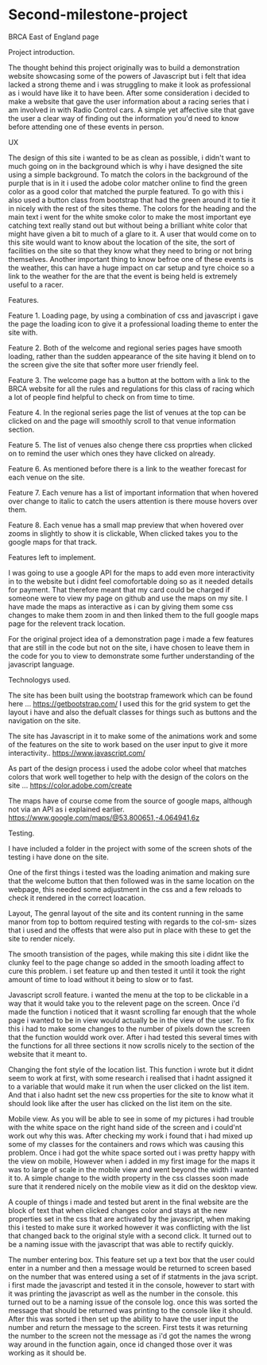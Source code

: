 # Second-milestone-project
BRCA East of England page

Project introduction.


The thought behind this project originally was to build a demonstration website showcasing some of the powers of Javascript but i felt that idea lacked a strong theme and i was struggling to make it look as professional as i would have like it to have been.
After some consideration i decided to make a website that gave the user information about a racing series that i am involved in with Radio Control cars. A simple yet affective site that gave the user a clear way of finding out the information you'd need to know before attending one of these events in person.

UX


The design of this site i wanted to be as clean as possible, i didn't want to much going on in the background which is why i have designed the site using a simple background. To match the colors in the background of the purple that is in it i used the adobe color matcher online to find the green color as a good color that matched the purple featured. To go with this i also used a button class from bootstrap that had the green around it to tie it in nicely with the rest of the sites theme.
The colors for the heading and the main text i went  for the white smoke color to make the most important eye catching text really stand out but without being a brilliant white color that might have given a bit to much of a glare to it.
A user that would come on to this site would want to know about the location of the site, the sort of facilities on the site so that they know what they need to bring or not bring themselves. Another important thing to know befroe one of these events is the weather, this can have a huge impact on car setup and tyre choice so a link to the weather for the are that the event is being held is extremely useful to a racer.


Features.


Feature 1. Loading page, by using a combination of css and javascript i gave the page the loading icon to give it a professional loading              theme to enter the site with.

Feature 2. Both of the welcome and regional series pages have smooth loading, rather than the sudden appearance of the site having it              blend on to the screen give the site that softer more user friendly feel.

Feature 3. The welcome page has a button at the bottom with a link to the BRCA website for all the rules and regulations for this class            of racing which a lot of people find helpful to check on from time to time.

Feature 4. In the regional series page the list of venues at the top can be clicked on and the page will smoothly scroll to that venue              information section.

Feature 5. The list of venues also chenge there css proprties when clicked on to remind the user which ones they have clicked on                    already.

Feature 6. As mentioned before there is a link to the weather forecast for each venue on the site.

Feature 7. Each venure has a list of important information that when hovered over change to italic to catch the users attention is there            mouse hovers over them.

Feature 8. Each venue has a small map preview that when hovered over zooms in slightly to show it is clickable, When clicked takes you              to the google maps for that track.


Features left to implement.

I was going to use a google API for the maps to add even more interactivity in to the website but i didnt feel comofortable doing so as it needed details for payment. That therefore meant that my card could be charged if someone were to view my page on github and use the maps on my site. I have made the maps as interactive as i can by giving them some css changes to make them zoom in and then linked them to the full google maps page for the relevent track location.

For the original project idea of a demonstration page i made a few features that are still in the code but not on the site, i have chosen to leave them in the code for you to view to demonstrate some further understanding of the javascript language.



Technologys used.


The site has been built using the bootstrap framework which can be found here ... https://getbootstrap.com/ I used this for the grid system to get the layout i have and also the defualt classes for things such as buttons and the navigation on the site.

The site has Javascript in it to make some of the animations work and some of the features on the site to work based on the user input to give it more interactivity.. https://www.javascript.com/

As part of the design process i used the adobe color wheel that matches colors that work well together to help with the design of the colors on the site ... https://color.adobe.com/create

The maps have of course come from the source of google maps, although not via an API as i explained earlier. https://www.google.com/maps/@53.800651,-4.064941,6z

Testing.


I have included a folder in the project with some of the screen shots of the testing i have done on the site.

One of the first things i tested was the loading animation and making sure that the welcome button that then followed was in the same location on the webpage, this needed some adjustment in the css and a few reloads to check it rendered in the correct loacation.

Layout, The genral layout of the site and its content running in the same manor from top to bottom required testing with regards to the col-sm- sizes that i used and the offests that were also put in place with these to get the site to render nicely.

The smooth transistion of the pages, while making this site i didnt like the clunky feel to the page change so added in the smooth loading affect to cure this problem. i set feature up and then tested it until it took the right amount of time to load without it being to slow or to fast.

Javascript scroll feature. i wanted the menu at the top to be clickable in a way that it would take you to the relevent page on the screen. Once i'd made the function i noticed that it wasnt scrolling far enough that the whole page i wanted to be in view would actually be in the view of the user. To fix this i had to make some changes to the number of pixels down the screen that the function wouldd work over. After i had tested this several times with the functions for all three sections it now scrolls nicely to the section of the website that it meant to.

Changing the font style of the location list. This function i wrote but it didnt seem to work at first, with some research i realised that i hadnt assigned it to a variable that would make it run when the user clicked on the list item. And that i also hadnt set the new css properties for the site to know what it should look like after the user has clicked on the list item on the site.

Mobile view. As you will be able to see in some of my pictures i had trouble with the white space on the right hand side of the screen and i could'nt work out why this was. After checking my work i found that i had mixed up some of my classes for the containers and rows which was causing this problem.
Once i had got the white space sorted out i was pretty happy with the view on mobile, However when i added in my first image for the maps it was to large of scale in the mobile view and went beyond the width i wanted it to. A simple change to the width property in the css classes soon made sure that it rendered nicely on the mobile view as it did on the desktop view.



A couple of things i made and tested but arent in the final website are the block of text that when clicked changes color and stays at the new properties set in the css that are activated by the javascript, when making this i tested to make sure it worked however it was conflicting with the list that changed back to the original style with a second click. It turned out to be a naming issue with the javascript that  was able to rectify quickly.

The number entering box. This feature set up a text box that the user could enter in a number and then a message would be returned to screen based on the number that was entered using a set of if statments in the java script. i first made the javascript and tested it in the console, however to start with it was printing the javascript as well as the number in the console. this turned out to be a naming issue of the console log. once this was sorted the message that should be returned was printing to the console like it should. After this was sorted i then set up the ability to have the user input the number and return the message to the screen. First tests it was returning the number to the screen not the message as i'd got the names the wrong way around in the function again, once id changed those over it was working as it should be.


